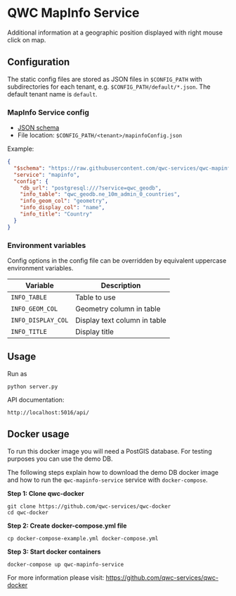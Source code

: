 QWC MapInfo Service
===================

Additional information at a geographic position displayed with right mouse click on map.


Configuration
-------------

The static config files are stored as JSON files in `$CONFIG_PATH` with subdirectories for each tenant,
e.g. `$CONFIG_PATH/default/*.json`. The default tenant name is `default`.

### MapInfo Service config

* [JSON schema](schemas/qwc-mapinfo-service.json)
* File location: `$CONFIG_PATH/<tenant>/mapinfoConfig.json`

Example:
```json
{
  "$schema": "https://raw.githubusercontent.com/qwc-services/qwc-mapinfo-service/master/schemas/qwc-mapinfo-service.json",
  "service": "mapinfo",
  "config": {
    "db_url": "postgresql:///?service=qwc_geodb",
    "info_table": "qwc_geodb.ne_10m_admin_0_countries",
    "info_geom_col": "geometry",
    "info_display_col": "name",
    "info_title": "Country"
  }
}
```


### Environment variables

Config options in the config file can be overridden by equivalent uppercase environment variables.

| Variable            | Description                  |
|---------------------|------------------------------|
| `INFO_TABLE`        | Table to use                 |
| `INFO_GEOM_COL`     | Geometry column in table     |
| `INFO_DISPLAY_COL`  | Display text column in table |
| `INFO_TITLE`        | Display title                |


Usage
-----

Run as

    python server.py

API documentation:

    http://localhost:5016/api/

Docker usage
------------

To run this docker image you will need a PostGIS database. For testing purposes you can use the demo DB.

The following steps explain how to download the demo DB docker image and how to run the `qwc-mapinfo-service` service with `docker-compose`.

**Step 1: Clone qwc-docker**

    git clone https://github.com/qwc-services/qwc-docker
    cd qwc-docker

**Step 2: Create docker-compose.yml file**

    cp docker-compose-example.yml docker-compose.yml

**Step 3: Start docker containers**

    docker-compose up qwc-mapinfo-service

For more information please visit: https://github.com/qwc-services/qwc-docker
